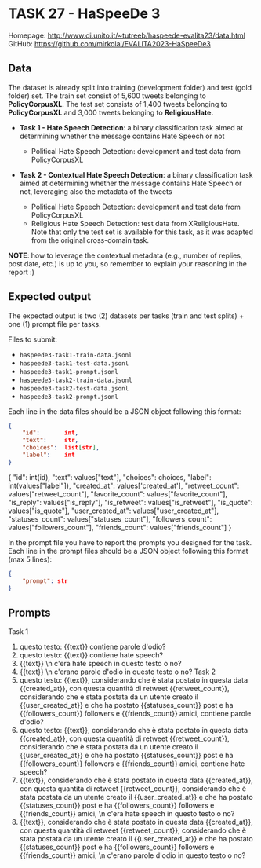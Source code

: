 # TASK 27 - HaSpeeDe 3
Homepage: http://www.di.unito.it/~tutreeb/haspeede-evalita23/data.html
GitHub: https://github.com/mirkolai/EVALITA2023-HaSpeeDe3

## Data
The dataset is already split into training (development folder) and test (gold folder) set.
The train set consist of 5,600 tweets belonging to **PolicyCorpusXL**.
The test set consists of 1,400 tweets belonging to **PolicyCorpusXL** and 3,000 tweets belonging to **ReligiousHate.**

- **Task 1 - Hate Speech Detection**: a binary classification task aimed at determining whether the message contains Hate Speech or not
  - Political Hate Speech Detection: development and test data from  PolicyCorpusXL

- **Task 2 - Contextual Hate Speech Detection**: a binary classification task aimed at determining whether the message contains Hate Speech or not, leveraging also the metadata of the tweets
  - Political Hate Speech Detection: development and test data from PolicyCorpusXL
  - Religious Hate Speech Detection: test data from XReligiousHate. Note that only the test set is available for this task, as it was adapted from the original cross-domain task.

**NOTE**: how to leverage the contextual metadata (e.g., number of replies, post date, etc.) is up to you, so remember to explain your reasoning in the report :)

## Expected output
The expected output is two (2) datasets per tasks (train and test splits) + one (1) prompt file per tasks.

Files to submit: 
- `haspeede3-task1-train-data.jsonl`
- `haspeede3-task1-test-data.jsonl`
- `haspeede3-task1-prompt.jsonl`
- `haspeede3-task2-train-data.jsonl`
- `haspeede3-task2-test-data.jsonl`
- `haspeede3-task2-prompt.jsonl`

Each line in the data files should be a JSON object following this format:
```JSON
{
    "id":       int,
    "text":     str,
    "choices":  list[str],
    "label":    int
}
```
{
    "id":       int(id),
    "text":     values["text"],
    "choices":  choices,
    "label":    int(values["label"]),
    "created_at": values['created_at'], 
    "retweet_count": values["retweet_count"],
    "favorite_count": values["favorite_count"],
    "is_reply": values["is_reply"],
    "is_retweet": values["is_retweet"],
    "is_quote": values["is_quote"],
    "user_created_at": values["user_created_at"],
    "statuses_count": values["statuses_count"],
    "followers_count": values["followers_count"],
    "friends_count": values["friends_count"]
}

In the prompt file you have to report the prompts you designed for the task.
Each line in the prompt files should be a JSON object following this format (max 5 lines):
```JSON
{
    "prompt": str
}
```
## Prompts
Task 1
1) questo testo: {{text}} contiene parole d'odio?
2) questo testo: {{text}} contiene hate speech?
3) {{text}} \n c'era hate speech in questo testo o no?
4) {{text}} \n c'erano parole d'odio in questo testo o no?
Task 2
1) questo testo: {{text}}, considerando che è stata postato in questa data {{created_at}}, con questa quantità di retweet {{retweet_count}}, considerando che è stata postata da un utente creato il {{user_created_at}} e che ha postato {{statuses_count}} post e ha {{followers_count}} followers e {{friends_count}} amici, contiene parole d'odio?
2) questo testo: {{text}}, considerando che è stata postato in questa data {{created_at}}, con questa quantità di retweet {{retweet_count}}, considerando che è stata postata da un utente creato il {{user_created_at}} e che ha postato {{statuses_count}} post e ha {{followers_count}} followers e {{friends_count}} amici,  contiene hate speech?
3) {{text}}, considerando che è stata postato in questa data {{created_at}}, con questa quantità di retweet {{retweet_count}}, considerando che è stata postata da un utente creato il {{user_created_at}} e che ha postato {{statuses_count}} post e ha {{followers_count}} followers e {{friends_count}} amici,  \n c'era hate speech in questo testo o no?
4) {{text}}, considerando che è stata postato in questa data {{created_at}}, con questa quantità di retweet {{retweet_count}}, considerando che è stata postata da un utente creato il {{user_created_at}} e che ha postato {{statuses_count}} post e ha {{followers_count}} followers e {{friends_count}} amici,  \n c'erano parole d'odio in questo testo o no?
